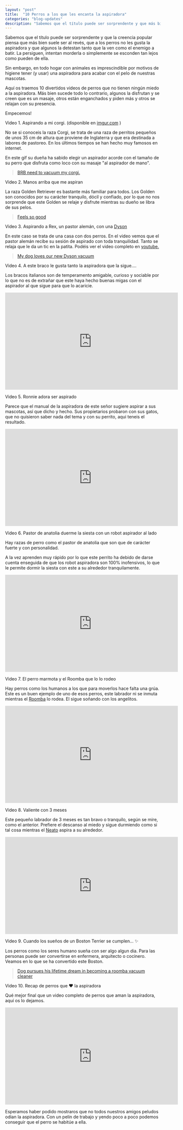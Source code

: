 ```yaml
---
layout: "post"
title:  "10 Perros a los que les encanta la aspiradora"
categories: "blog-updates"
description: "Sabemos que el título puede ser sorprendente y que más bien suele ser al revés, que a los perros no les gusta la aspiradora y algunos la detestan tanto que la ven como el enemigo a batir."
---
```


Sabemos que el título puede ser sorprendente y que la creencia popular piensa que más bien suele ser al revés, que a los perros no les gusta la aspiradora y que algunos la detestan tanto que la ven como el enemigo a batir. La persiguen, intentan morderla o simplemente se esconden tan lejos como pueden de ella.

Sin embargo, en todo hogar con animales es imprescindible por motivos de higiene tener (y usar) una aspiradora para acabar con el pelo de nuestras mascotas.

Aquí os traemos 10 divertidos videos de perros que no tienen ningún miedo a la aspiradora. Más bien sucede todo lo contrario, algunos la disfrutan y se creen que es un masaje, otros están enganchados y piden más y otros se relajan con su presencia.

Empecemos!

Video 1. Aspirando a mi corgi. (disponible en [imgur.com](http://imgur.com/) )

No se si conoceis la raza Corgi, se trata de una raza de perritos pequeños de unos 35 cm de altura que proviene de Inglaterra y que era destinada a labores de pastoreo. En los últimos tiempos se han hecho muy famosos en internet.

En este gif su dueña ha sabido elegir un aspirador acorde con el tamaño de su perro que disfruta como loco con su masaje "al aspirador de mano".

<div class="text-center">
  <blockquote class="imgur-embed-pub" lang="en" data-id="ehSTCkO"><a href="//imgur.com/ehSTCkO">BRB need to vacuum my corgi.</a></blockquote><script async src="//s.imgur.com/min/embed.js" charset="utf-8"></script>
</div>

Video 2. Manos arriba que me aspiran

La raza Golden Retriever es bastante más familiar para todos. Los Golden son conocidos por su carácter tranquilo, dócil y confiado, por lo que no nos sorprende que este Golden se relaje y disfrute mientras su dueño se libra de sus pelos.

<div class="text-center">
  <blockquote class="imgur-embed-pub" lang="en" data-id="305M8d4"><a href="//imgur.com/305M8d4">Feels so good</a></blockquote><script async src="//s.imgur.com/min/embed.js" charset="utf-8"></script>
</div>

Video 3. Aspirando a Rex, un pastor alemán, con una [Dyson](http://www.lasaspiradoras.com/test-dyson-dc33c-origin/)

En este caso se trata de una casa con dos perros. En el video vemos que el pastor alemán recibe su sesión de aspirado con toda tranquilidad. Tanto se relaja que le da un tic en la patita. Podéis ver el video completo en [youtube.](https://www.youtube.com/watch?v=nyGs1DbhTXA&t=23s)

<div class="text-center">
  <blockquote class="imgur-embed-pub" lang="en" data-id="zhxkxlg"><a href="//imgur.com/zhxkxlg">My dog loves our new Dyson vacuum</a></blockquote><script async src="//s.imgur.com/min/embed.js" charset="utf-8"></script>
</div>

Video 4. A este braco le gusta tanto la aspiradora que la sigue....

Los bracos italianos son de temperamento amigable, curioso y sociable por lo que no es de extrañar que este haya hecho buenas migas con el aspirador al que sigue para que lo acaricie.

<div class="flex-video">
  <iframe width="560" height="315" src="https://www.youtube.com/embed/HHmgwzULCh4" frameborder="0" allowfullscreen></iframe>
</div>


Video 5. Ronnie adora ser aspirado

Parece que el manual de la aspiradora de este señor sugiere aspirar a sus mascotas, así que dicho y hecho. Sus propietarios probaron con sus gatos, que no quisieron saber nada del tema y con su perrito, aqui teneis el resultado.

<div class="flex-video">
  <iframe width="560" height="315" src="https://www.youtube.com/embed/HQHMnZkxoe4" frameborder="0" allowfullscreen></iframe>
</div>

Video 6. Pastor de anatolia duerme la siesta con un robot aspirador al lado

Hay razas de perro como el pastor de anatolia que son que de carácter fuerte y con personalidad.

A la vez aprenden muy rápido por lo que este perrito ha debido de darse cuenta enseguida de que los robot aspiradora son 100% inofensivos, lo que le permite dormir la siesta con este a su alrededor tranquilamente.

<div class="flex-video">
  <iframe width="560" height="315" src="https://www.youtube.com/embed/SDj_84HxB0U" frameborder="0" allowfullscreen></iframe>
</div>

Video 7. El perro marmota y el Roomba que lo lo rodeo

Hay perros como los humanos a los que para moverlos hace falta una grúa. Este es un buen ejemplo de uno de esos perros, este labrador ni se inmuta mientras el [Roomba](http://www.lasaspiradoras.com/test-iRobot-roomba-650/) lo rodea. El sigue soñando con los angelitos.

<div class="flex-video">
  <iframe width="560" height="315" src="https://www.youtube.com/embed/iXLEfsecGNs" frameborder="0" allowfullscreen></iframe>
</div>

Video 8. Valiente con 3 meses

Este pequeño labrador de 3 meses es tan bravo o tranquilo, según se mire, como el anterior. Prefiere el descanso al miedo y sigue durmiendo como si tal cosa mientras el [Neato](http://www.lasaspiradoras.com/test-neato-robotics-botvac-D85/) aspira a su alrededor.

<div class="flex-video">
  <iframe width="560" height="315" src="https://www.youtube.com/embed/1m-j6Q-zrKU" frameborder="0" allowfullscreen></iframe>
</div>

Video 9. Cuando los sueños de un Boston Terrier se cumplen... ✨

Los perros como los seres humano sueña con ser algo algun dia. Para las personas puede ser convertirse en enfermera, arquitecto o cocinero. Veamos en lo que se ha convertido este Boston.

<div class="flex-video">
  <blockquote class="imgur-embed-pub" lang="en" data-id="5EC7Vqh"><a href="//imgur.com/5EC7Vqh">Dog pursues his lifetime dream in becoming a roomba vacuum cleaner</a></blockquote><script async src="//s.imgur.com/min/embed.js" charset="utf-8"></script>
</div>

Video 10. Recap de perros que ❤️ la aspiradora

Qué mejor final que un video completo de perros que aman la aspiradora, aquí os lo dejamos.

<div class="flex-video">
  <iframe width="560" height="315" src="https://www.youtube.com/embed/Ax5uPRZ8Zjw" frameborder="0" allowfullscreen></iframe>
</div>

Esperamos haber podido mostraros que no todos nuestros amigos peludos odian la aspiradora. Con un pelin de trabajo y yendo poco a poco podemos conseguir que el perro se habitúe a ella.
